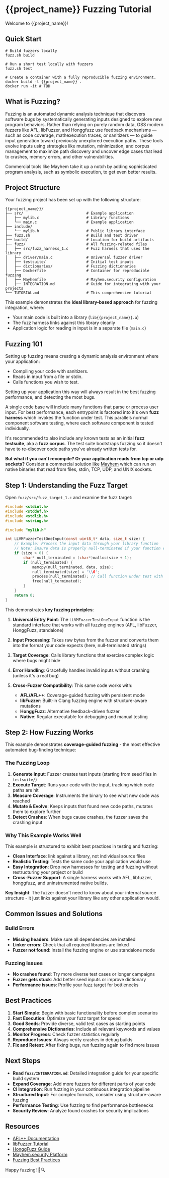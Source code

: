 # {{project_name}} Fuzzing Tutorial

Welcome to {{project_name}}!

## Quick Start

```
# Build fuzzers locally
fuzz.sh build

# Run a short test locally with fuzzers
fuzz.sh test

# Create a container with a fully reproducible fuzzing environment.
docker build -t {{project_name}} .
docker run -it # TBD
```


## What is Fuzzing?

Fuzzing is an automated dynamic analysis technique that discovers software bugs
by systematically generating inputs designed to explore new program behaviors.
Rather than relying on purely random data, OSS modern fuzzers like AFL, libFuzzer,
and Honggfuzz use feedback mechanisms — such as code coverage, mathexecution
traces, or sanitizers — to guide input generation toward previously unexplored
execution paths. These tools evolve inputs using strategies like mutation,
minimization, and corpus management to maximize path discovery and uncover edge
cases that lead to crashes, memory errors, and other vulnerabilities.

Commercial tools like Mayhem take it up a notch by adding
sophisticated program analysis, such as symbolic execution, to get even better
results.

## Project Structure

Your fuzzing project has been set up with the following structure:

```
{{project_name}}/
├── src/                            # Example application
│   ├── mylib.c                     # Library functions
│   └── main.c                      # Example application
├── include/
│   └── mylib.h                     # Public library interface
├── fuzz.sh                         # Build and test driver
├── build/                          # Location for build artifacts
├── fuzz/                           # All fuzzing-related files
│   ├── src/fuzz_harness_1.c        # Fuzz harness that uses the library
│   ├── driver/main.c               # Universal fuzzer driver
│   ├── testsuite/                  # Initial test inputs
│   ├── dictionaries/               # Fuzzing dictionaries
│   ├── Dockerfile                  # Container for reproducible fuzzing
│   ├── Mayhemfile                  # Mayhem.security configuration
│   ├── INTEGRATION.md              # Guide for integrating with your projects
└── TUTORIAL.md                     # This comprehensive tutorial
```

This example demonstrates the **ideal library-based approach** for fuzzing
integration, where:

- Your main code is built into a library (`lib{{project_name}}.a`)
- The fuzz harness links against this library cleanly
- Application logic for reading in input is in a separate file (`main.c`)

## Fuzzing 101

Setting up fuzzing means creating a dynamic analysis environment where
your application:

- Compiling your code with sanitizers.
- Reads in input from a file or stdin.
- Calls functions you wish to test.

Setting up your application this way will always result in the best fuzzing
performance, and detecting the most bugs.

A single code base will include many functions that parse or process user
input. For best performance, each entrypoint is factored into it's own
**fuzz harness** which invokes the function under test. This parallels normal
component software testing, where each software component is tested
individually.

It's recommended to also include any known tests as an initial **fuzz
testsuite**, aka a **fuzz corpus**. The test suite  bootstraps fuzzing so it
doesn't have to re-discover code paths you've already written tests for.

**But what if you can't recompile? Or your application reads from tcp or udp
sockets?** Consider a commercial solution like
[Mayhem](https://app.mayhem.security) which can run on native binaries that
read from files, stdin, TCP, UDP, and UNIX sockets.

## Step 1: Understanding the Fuzz Target

Open `fuzz/src/fuzz_target_1.c` and examine the fuzz target:

```c
#include <stdint.h>
#include <stddef.h>
#include <stdlib.h>
#include <string.h>

#include "mylib.h"

int LLVMFuzzerTestOneInput(const uint8_t* data, size_t size) {
    // Example: Process the input data through your library function
    // Note: Ensure data is properly null-terminated if your function expects a string
    if (size > 0) {
        char* null_terminated = (char*)malloc(size + 1);
        if (null_terminated) {
            memcpy(null_terminated, data, size);
            null_terminated[size] = '\\0';
            process(null_terminated); // Call function under test with fuzz data
            free(null_terminated);
        }
    }
    return 0;
}
```

This demonstrates **key fuzzing principles**:

1. **Universal Entry Point**: The `LLVMFuzzerTestOneInput` function is the
   standard interface that works with all fuzzing engines (AFL, libFuzzer,
   HonggFuzz, standalone)

2. **Input Processing**: Takes raw bytes from the fuzzer and converts them into
   the format your code expects (here, null-terminated strings)

3. **Target Coverage**: Calls library functions that exercise complex logic
   where bugs might hide

4. **Error Handling**: Gracefully handles invalid inputs without crashing
   (unless it's a real bug)

5. **Cross-Fuzzer Compatibility**: This same code works with:
   - **AFL/AFL++**: Coverage-guided fuzzing with persistent mode
   - **libFuzzer**: Built-in Clang fuzzing engine with structure-aware mutations
   - **HonggFuzz**: Alternative feedback-driven fuzzer
   - **Native**:    Regular executable for debugging and manual testing

## Step 2: How Fuzzing Works

This example demonstrates **coverage-guided fuzzing** - the most effective automated bug-finding technique:

### The Fuzzing Loop

1. **Generate Input**: Fuzzer creates test inputs (starting from seed files in `testsuite/`)
2. **Execute Target**: Runs your code with the input, tracking which code paths are hit
3. **Measure Coverage**: Instruments the binary to see what new code was reached
4. **Mutate & Evolve**: Keeps inputs that found new code paths, mutates them to explore further
5. **Detect Crashes**: When bugs cause crashes, the fuzzer saves the crashing input

### Why This Example Works Well

This example is structured to exhibit best practices in testing and fuzzing:
- **Clean Interface**: link against a library, not individual source files
- **Realistic Testing**: Tests the same code your application would use
- **Easy Integration**: Drop new harnesses for testing and fuzzing without
  restructuring your project or build
- **Cross-Fuzzer Support**: A single harness works with AFL, libfuzzer,
  honggfuzz, and uninstrumented native builds.


**Key Insight**: The fuzzer doesn't need to know about your internal source
structure - it just links against your library like any other application
would.


## Common Issues and Solutions

### Build Errors

- **Missing headers**: Make sure all dependencies are installed
- **Linker errors**: Check that all required libraries are linked
- **Fuzzer not found**: Install the fuzzing engine or use standalone mode

### Fuzzing Issues

- **No crashes found**: Try more diverse test cases or longer campaigns
- **Fuzzer gets stuck**: Add better seed inputs or improve dictionary
- **Performance issues**: Profile your fuzz target for bottlenecks


## Best Practices

1. **Start Simple**: Begin with basic functionality before complex scenarios
2. **Fast Execution**: Optimize your fuzz target for speed
3. **Good Seeds**: Provide diverse, valid test cases as starting points
4. **Comprehensive Dictionaries**: Include all relevant keywords and values
5. **Monitor Progress**: Check fuzzer statistics regularly
6. **Reproduce Issues**: Always verify crashes in debug builds
7. **Fix and Retest**: After fixing bugs, run fuzzing again to find more issues

## Next Steps

- **Read `fuzz/INTEGRATION.md`**: Detailed integration guide for your specific build system
- **Expand Coverage**: Add more fuzzers for different parts of your code
- **CI Integration**: Run fuzzing in your continuous integration pipeline
- **Structured Input**: For complex formats, consider using structure-aware fuzzing
- **Performance Testing**: Use fuzzing to find performance bottlenecks
- **Security Review**: Analyze found crashes for security implications

## Resources

- [AFL++ Documentation](https://aflplus.plus/)
- [libFuzzer Tutorial](https://llvm.org/docs/LibFuzzer.html)
- [HonggFuzz Guide](https://github.com/google/honggfuzz)
- [Mayhem.security Platform](https://mayhem.security/)
- [Fuzzing Best Practices](https://github.com/google/fuzzing)

Happy fuzzing! 🐛🔍

